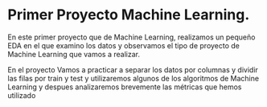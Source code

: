 # Primer Proyecto Machine Learning.

En este primer proyecto que de Machine Learning, realizamos un pequeño EDA en el que examino los datos y observamos el tipo de proyecto de Machine Learning que vamos a realizar.

En el proyecto Vamos a practicar a separar los datos por columnas y dividir las filas por train y test y utilizaremos algunos de los algoritmos de Machine Learning y despues analizaremos brevemente las métricas que hemos utilizado
